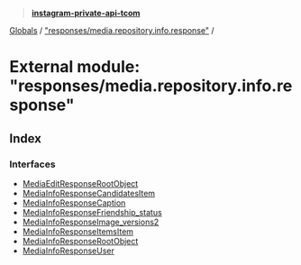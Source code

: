 > **[instagram-private-api-tcom](../README.md)**

[Globals](../README.md) / ["responses/media.repository.info.response"](_responses_media_repository_info_response_.md) /

# External module: "responses/media.repository.info.response"

## Index

### Interfaces

* [MediaEditResponseRootObject](../interfaces/_responses_media_repository_info_response_.mediaeditresponserootobject.md)
* [MediaInfoResponseCandidatesItem](../interfaces/_responses_media_repository_info_response_.mediainforesponsecandidatesitem.md)
* [MediaInfoResponseCaption](../interfaces/_responses_media_repository_info_response_.mediainforesponsecaption.md)
* [MediaInfoResponseFriendship_status](../interfaces/_responses_media_repository_info_response_.mediainforesponsefriendship_status.md)
* [MediaInfoResponseImage_versions2](../interfaces/_responses_media_repository_info_response_.mediainforesponseimage_versions2.md)
* [MediaInfoResponseItemsItem](../interfaces/_responses_media_repository_info_response_.mediainforesponseitemsitem.md)
* [MediaInfoResponseRootObject](../interfaces/_responses_media_repository_info_response_.mediainforesponserootobject.md)
* [MediaInfoResponseUser](../interfaces/_responses_media_repository_info_response_.mediainforesponseuser.md)